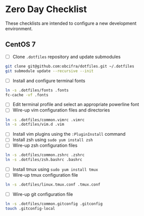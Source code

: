 # Zero Day Checklist
These checklists are intended to configure a new development environment.

## CentOS 7
- [ ] Clone `.dotfiles` repository and update submodules
```bash
git clone git@github.com:obcifra/dotfiles.git ~/.dotfiles
git submodule update --recursive --init
```
- [ ] Install and configure terminal fonts
```bash
ln -s .dotfiles/fonts .fonts
fc-cache -vf .fonts
```
- [ ] Edit terminal profile and select an appropriate powerline font
- [ ] Wire-up vim configuration files and directories
```bash
ln -s .dotfiles/common.vimrc .vimrc
ln -s .dotfiles/vim.d .vim
```
- [ ] Install vim plugins using the `:PluginInstall` command
- [ ] Install zsh using `sudo yum install zsh`
- [ ] Wire-up zsh configuration files
```bash
ln -s .dotfiles/common.zshrc .zshrc
ln -s .dotfiles/zsh.bashrc .bashrc
```
- [ ] Install tmux using `sudo yum install tmux`
- [ ] Wire-up tmux configuration file
```bash
ln -s .dotfiles/linux.tmux.conf .tmux.conf
```
- [ ] Wire-up git configuration file
```bash
ln -s .dotfiles/common.gitconfig .gitconfig
touch .gitconfig-local
```
